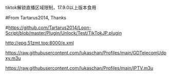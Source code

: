 tiktok解锁直播区域限制，17.9.0以上版本食用


#From Tartarus2014, Thanks


#https://github.com/Tartarus2014/Loon-Script/blob/master/Plugin/Unlock/Test/TikTokJP.plugin


http://epg.51zmt.top:8000/e.xml

https://raw.githubusercontent.com/lukaschan/Profiles/main/GDTelecomUdpxy.m3u

https://raw.githubusercontent.com/lukaschan/Profiles/main/IPTV.m3u

